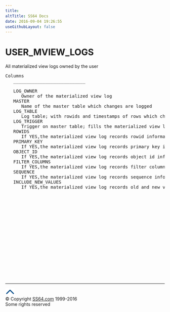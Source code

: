 ```yaml
---
title:
altTitle: SS64 Docs
date: 2016-09-04 19:26:55
useGithubLayout: false
---
```

<!-- #BeginLibraryItem "/Library/head_orad.lbi" --><!-- #EndLibraryItem --><h1>USER_MVIEW_LOGS </h1><p> All materialized view logs owned by the user </p> 
 
<pre>Columns
   ___________________________
 
   LOG_OWNER
      Owner of the materialized view log
   MASTER
      Name of the master table which changes are logged
   LOG_TABLE
      Log table; with rowids and timestamps of rows which changed in themaster
   LOG_TRIGGER
      Trigger on master table; fills the materialized view log
   ROWIDS
      If YES,the materialized view log records rowid information
   PRIMARY_KEY
      If YES,the materialized view log records primary key information
   OBJECT_ID
      If YES,the materialized view log records object id information
   FILTER_COLUMNS
      If YES,the materialized view log records filter column information
   SEQUENCE
      If YES,the materialized view log records sequence information
   INCLUDE_NEW_VALUES
      If YES,the materialized view log records old and new values (else only old values)

</pre><!-- #BeginLibraryItem "/Library/foot_orad.lbi" --><p>
<!-- oracle-footer -->
<ins class="adsbygoogle" style="display:inline-block;width:300px;height:250px" data-ad-client="ca-pub-6140977852749469" data-ad-slot="4275490898"></ins>
<script>
(adsbygoogle = window.adsbygoogle || []).push({});
</script></p>
<hr>
<div id="bl" class="footer"><a href="USER_MVIEW_LOGS.html#"><img src="../images/top.png" width="30" height="22" alt="Back to the Top"></a></div>
<div id="br" class="footer, tagline">© Copyright <a href="http://ss64.com/">SS64.com</a> 1999-2016<br>
Some rights reserved</div>
<!-- #EndLibraryItem -->

